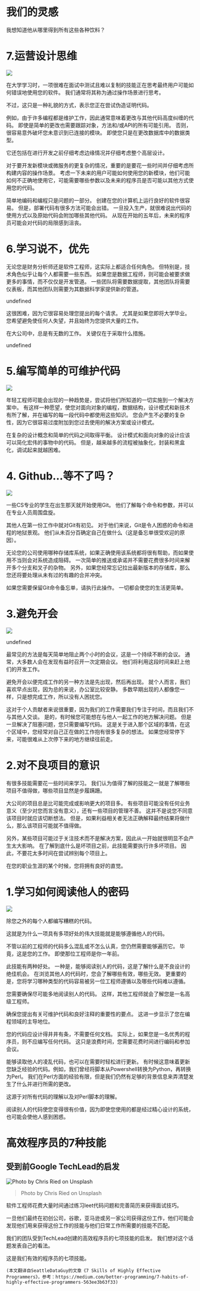 # 我们的灵感

我想知道他从哪里得到所有这些各种饮料？
# 7.运营设计思维
![](1*BnFh_-UMca79wgy7CVkHpQ.jpeg)

在大学学习时，一项很难在面试中测试且难以复制的技能正在思考最终用户可能如何错误地使用您的软件。 我们通常将其称为通过操作场景进行思考。

不过，这只是一种礼貌的方式，表示您正在尝试伪造证明代码。

例如，由于许多编程都是维护工作，因此通常意味着更改与其他代码高度纠缠的代码。 即使是简单的更改也需要跟踪对象，方法和/或API的所有可能引用。 否则，很容易意外破坏您未意识到已连接的模块。 即使您只是在更改数据库中的数据类型。

它还包括在进行开发之前仔细考虑边缘情况并仔细考虑整个高层设计。

对于要开发新模块或微服务的更复杂的情况，重要的是要花一些时间并仔细考虑所构建内容的操作场景。 考虑一下未来的用户可能如何使用您的新模块，他们可能如何不正确地使用它，可能需要哪些参数以及未来的程序员是否可能以其他方式使用您的代码。

简单地编码和编程只是问题的一部分。 创建在您的计算机上运行良好的软件很容易。 但是，部署代码有很多方法可能会出错。 一旦投入生产，就很难说出代码的使用方式以及原始代码会附加哪些其他代码。 从现在开始的五年后，未来的程序员可能会对代码的局限感到沮丧。
# 6.学习说不，优先

无论您是财务分析师还是软件工程师，这实际上都适合任何角色。 但特别是，技术角色似乎让每个人都需要一些东西。 如果您是数据工程师，则可能会被要求做更多的事情，而不仅仅是开发管道。 一些团队将需要数据提取，其他团队将需要仪表板，而其他团队则需要为其数据科学家提供新的管道。

undefined

这很困难，因为它很容易处理您提出的每个请求。 尤其是如果您即将大学毕业。 您希望避免使任何人失望，并且始终为您提供大量的工作。

在大公司中，总是有无数的工作。 关键仅在于采取什么措施。

undefined
# 5.编写简单的可维护代码
![](1*1ceZ3tCVJ-iRyS7B2THn7Q.png)

年轻工程师可能会出现的一种趋势是，尝试将他们所知道的一切实施到一个解决方案中。 有这样一种愿望，使您对面向对象的编程，数据结构，设计模式和新技术有所了解，并在编写的每一段代码中都使用这些知识。 您会产生不必要的复杂性，因为它很容易过度附加到您过去使用的解决方案或设计模式。

在复杂的设计概念和简单的代码之间取得平衡。 设计模式和面向对象的设计应该可以简化宏伟的事物中的代码。 但是，越来越多的流程被抽象化，封装和黑盒化，调试起来就越困难。
# 4. Github…等不了吗？
![](0*mtL55js6ZZWiax7y.png)

一些CS专业的学生在出生那天就开始使用Git。 他们了解每个命令和参数，并可以在专业人员周围盘旋。

其他人在第一份工作中就对Git有初见。 对于他们来说，Git是令人困惑的命令和进程的地狱景观。 他们从未百分百确定自己在做什么（这是备忘单很受欢迎的原因）。

无论您的公司使用哪种存储库系统，如果正确使用该系统都将很有帮助，而如果使用不当则会对系统造成阻碍。 一次简单的推送或承诺并不需要花费很多时间来解开多个分支和叉子的杂物。 另外，如果您经常忘记拉出最新版本的存储库，那么您还将要处理从未有过的有趣的合并冲突。

如果您需要保留Git命令备忘单，请执行此操作。 一切都会使您的生活更简单。
# 3.避免开会
![](1*FOwBIudz9pwVbbt7uR6rqg.png)

undefined

最常见的方法是每天简单地阻止两个小时的会议，这是一个持续不断的会议。 通常，大多数人会在发现有益时召开一次定期会议。 他们将利用这段时间来赶上他们的开发工作。

避免开会以便完成工作的另一种方法是先出现，然后再出现。 就个人而言，我们喜欢早点出现，因为总的来说，办公室比较安静。 多数早期出现的人都像您一样，只是想完成工作，所以没有人困扰您。

这对于个人贡献者来说很重要，因为我们的工作需要我们专注于时间，而且我们不与其他人交谈。 是的，有时候您可能想在与他人一起工作的地方解决问题。 但是一旦解决了阻塞问题，您只需要编写代码。 这是关于进入那个区域的事情，在这个区域中，您经常对自己正在做的工作抱有很多复杂的想法。 如果您经常停下来，可能很难从上次停下来的地方继续往前走。
# 2.对不良项目的意识

有很多技能需要花一些时间来学习。 我们认为值得了解的技能之一就是了解哪些项目不值得做，哪些项目显然是步履蹒跚。

大公司的项目总是比可能完成或影响更大的项目多。 有些项目可能没有任何业务意义（至少对您而言没有意义），还有一些项目的管理不善。 这并不是说您不同意该项目时就应该切断想法。 但是，如果利益相关者无法正确解释最终结果将做什么，那么该项目可能就不值得做。

另外，某些项目可能过于关注技术而不是解决方案，因此从一开始就很明显不会产生太大影响。 在了解到底什么是坏项目之前，此技能需要执行许多坏项目。 因此，不要花太多时间在尝试辨别每个项目上。

在您的职业生涯的某个时候，您将拥有良好的直觉。
# 1.学习如何阅读他人的密码
![](1*aF4L0WQV77WPd1MW3r530Q.png)

除您之外的每个人都编写糟糕的代码。

这就是为什么一项具有多项好处的伟大技能就是能够遵循他人的代码。

不管以前的工程师的代码多么混乱或不怎么认真，您仍然需要能够遍历它。 毕竟，这是您的工作。 即使那位工程师是你一年前。

此技能有两种好处。 一种是，能够阅读别人的代码，这是了解什么是不良设计的绝佳机会。 在浏览其他人的代码时，您会了解哪些有效，哪些无效。 更重要的是，您将学习哪种类型的代码容易被另一位工程师遵循以及哪些代码难以遵循。

您需要确保尽可能多地阅读别人的代码。 这样，其他工程师就会了解您是一名高级工程师。

确保您提出有关可维护代码和良好注释的重要性的要点。 这进一步显示了您在编程领域的主导地位。

您的代码应设计得井井有条，不需要任何文档。 实际上，如果您是一名优秀的程序员，则不应编写任何代码。 这只是浪费时间，您需要花费时间进行编码和参加会议。

能够读取他人的凌乱代码，也可以在需要时轻松进行更新。 有时候这意味着更新您缺乏经验的代码。例如，我们曾经将脚本从Powershell转换为Python，再转换为Perl。 我们在Perl方面的经验有限，但是我们仍然有足够的背景信息来弄清楚发生了什么并进行所需的更改。

这源于对所有代码的理解以及对Perl脚本的理解。

阅读别人的代码使您变得很有价值，因为即使您使用的都是经过精心设计的系统，也可能会使他人感到困惑。
# 高效程序员的7种技能
## 受到前Google TechLead的启发
![Photo by Chris Ried on Unsplash](1*t9eJQXoWfcH_mkBGuLiJFw.jpeg)
> Photo by Chris Ried on Unsplash


软件工程师花费大量时间通过练习leet代码问题和完善简历来获得面试技巧。

一旦他们最终在初创公司，谷歌，亚马逊或另一家公司获得这份工作，他们可能会发现他们用来获得这份工作的技能与他们日常工作所需要的技能不匹配。

我们的团队受到TechLead创建的高效程序员的七项技能的启发。 我们想对这个话题发表自己的看法。

这是我们有效的程序员的七项技能。
```
(本文翻译自SeattleDataGuy的文章《7 Skills of Highly Effective Programmers》，参考：https://medium.com/better-programming/7-habits-of-highly-effective-programmers-563ee3b63f33)
```
